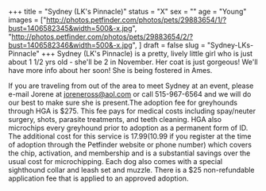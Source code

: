 +++
title = "Sydney (LK's Pinnacle)"
status = "X"
sex = ""
age = "Young"
images = ["http://photos.petfinder.com/photos/pets/29883654/1/?bust=1406582345&width=500&-x.jpg",
"http://photos.petfinder.com/photos/pets/29883654/2/?bust=1406582346&width=500&-x.jpg",
]
draft = false
slug = "Sydney-LKs-Pinnacle"
+++
Sydney (LK's Pinnacle) is a pretty, lively little girl who is just about 1 1/2 yrs old - she'll be 2 in November. Her coat is just gorgeous! We'll have more info about her soon! She is being fostered in Ames.

If you are traveling from out of the area to meet Sydney at an event, please e-mail Jorene at joreneross@aol.com or call 515-967-6564 and we will do our best to make sure she is present.The adoption fee for greyhounds through HGA is $275. This fee pays for medical costs including spay/neuter surgery, shots, parasite treatments, and teeth cleaning. HGA also microchips every greyhound prior to adoption as a permanent form of ID. The additional cost for this service is $17.99 ($10.99 if you register at the time of adoption through the Petfinder website or phone number) which covers the chip, activation, and membership and is a substantial savings over the usual cost for microchipping. Each dog also comes with a special sighthound collar and leash set and muzzle. There is a $25 non-refundable application fee that is applied to an approved adoption.
